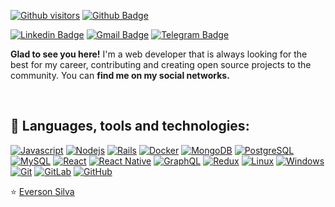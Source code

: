 [![Github visitors](https://visitor-badge.glitch.me/badge?page_id=EversonSilva9799.visitor-badge)](https://github.com/everson-ever)
[![Github Badge](https://img.shields.io/badge/-Github-000?style=flat-square&logo=Github&logoColor=white&link=https://github.com/everson-ever)](https://github.com/EversonSilva9799)

[![Linkedin Badge](https://img.shields.io/badge/-LinkedIn-blue?style=flat-square&logo=Linkedin&logoColor=white&link=https://www.linkedin.com/in/everson-silva-1086b697/)](https://www.linkedin.com/in/everson-silva-1086b697/)
[![Gmail Badge](https://img.shields.io/badge/-Gmail-c14438?style=flat-square&logo=Gmail&logoColor=white&link=mailto:eversonsilva9799@gmail.com)](mailto:eversonsilva9799@gmail.com)
[![Telegram Badge](https://img.shields.io/badge/-Telegram-1ca0f1?style=flat-square&labelColor=1ca0f1&logo=telegram&logoColor=white&link=https://t.me/everson_silva/)](https://t.me/everson_silva/)

**Glad to see you here!** I'm a web developer that is always looking for the best for my career, contributing and creating open source projects to the community. You can **find me on my social networks.**


<br/>

## :electric_plug: Languages, tools and technologies:

[![Javascript](https://img.shields.io/badge/-Javascript-F7DF1E?style=flat-square&logo=JavaScript&logoColor=black&link=https://github.com/everson-ever/)](https://github.com/EversonSilva9799/)
[![Nodejs](https://img.shields.io/badge/-NodeJs-black?style=flat-square&logo=node.js&link=https://github.com/EversonSilva9799/)](https://github.com/everson-ever/) 
[![Rails](https://img.shields.io/badge/-Ruby_on_Rails-red?style=flat-square&logo=rails&link=https://github.com/EversonSilva9799/)](https://github.com/everson-ever/) 
[![Docker](https://img.shields.io/badge/-Docker-2496ED?style=flat-square&logo=Docker&logoColor=white&link=https://github.com/everson-ever/)](https://github.com/EversonSilva9799/)
[![MongoDB](https://img.shields.io/badge/-MongoDB-47A248?style=flat-square&logo=MongoDB&logoColor=white&link=https://github.com/everson-ever/)](https://github.com/EversonSilva9799/)
[![PostgreSQL](https://img.shields.io/badge/-PostgreSQL-336791?style=flat-square&logo=postgresql&link=https://github.com/EversonSilva9799/)](https://github.com/EversonSilva9799/)
[![MySQL](https://img.shields.io/badge/-MySQL-a0c4db?style=flat-square&logo=mysql&link=https://github.com/EversonSilva9799/)](https://github.com/everson-ever/)
[![React](https://img.shields.io/badge/-React-61DAFB?style=flat-square&logo=React&logoColor=white&link=https://github.com/EversonSilva9799/)](https://github.com/EversonSilva9799/)
[![React Native](https://img.shields.io/badge/-ReactNative-black?style=flat-square&logo=react)](https://github.com/EversonSilva9799/)
[![GraphQL](https://img.shields.io/badge/-GraphQL-E10098?style=flat-square&logo=graphql&link=https://github.com/EversonSilva9799/)](https://github.com/everson-ever/)
[![Redux](https://img.shields.io/badge/-Redux-764ABC?style=flat-square&logo=redux&link=https://github.com/EversonSilva9799/)](https://github.com/everson-ever/)
[![Linux](https://img.shields.io/badge/-Linux-333333?style=flat-square&logo=Linux&link=https://github.com/EversonSilva9799/)](https://github.com/everson-ever/)
[![Windows](https://img.shields.io/badge/-Windows-0078D6?style=flat-square&logo=Windows&link=https://github.com/EversonSilva9799/)](https://github.com/everson-ever/)
[![Git](https://img.shields.io/badge/-Git-black?style=flat-square&logo=git&link=https://github.com/EversonSilva9799/)](https://github.com/everson-ever/)
[![GitLab](https://img.shields.io/badge/-GitLab-FCA121?style=flat-square&logo=gitlab&link=https://github.com/EversonSilva9799/)](https://github.com/everson-ever/)
[![GitHub](https://img.shields.io/badge/-GitHub-181717?style=flat-square&logo=github&link=https://github.com/EversonSilva9799/)](https://github.com/everson-ever/)

⭐️ [Everson Silva](https://github.com/everson-ever)
